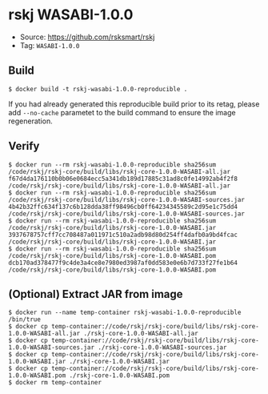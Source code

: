# rskj WASABI-1.0.0

* Source: https://github.com/rsksmart/rskj
* Tag: `WASABI-1.0.0`

## Build

```
$ docker build -t rskj-wasabi-1.0.0-reproducible .
```

If you had already generated this reproducible build prior to its retag, please add `--no-cache` parametet to the build command to ensure the image regeneration. 

## Verify

```
$ docker run --rm rskj-wasabi-1.0.0-reproducible sha256sum /code/rskj/rskj-core/build/libs/rskj-core-1.0.0-WASABI-all.jar
f67d4da176110b0b06e0684ecc5a341db189d17885c31ad8c0fe14992ab4f2f8 /code/rskj/rskj-core/build/libs/rskj-core-1.0.0-WASABI-all.jar
$ docker run --rm rskj-wasabi-1.0.0-reproducible sha256sum /code/rskj/rskj-core/build/libs/rskj-core-1.0.0-WASABI-sources.jar
4b42b32ffc634f137c6b128dda38ff98496cb0ff64234345589c2d95e1c75dd4 /code/rskj/rskj-core/build/libs/rskj-core-1.0.0-WASABI-sources.jar
$ docker run --rm rskj-wasabi-1.0.0-reproducible sha256sum /code/rskj/rskj-core/build/libs/rskj-core-1.0.0-WASABI.jar
3937678757cff7cc708487a011971c510a2adb98d80d254ff4dafb0a9bd4fcac /code/rskj/rskj-core/build/libs/rskj-core-1.0.0-WASABI.jar
$ docker run --rm rskj-wasabi-1.0.0-reproducible sha256sum /code/rskj/rskj-core/build/libs/rskj-core-1.0.0-WASABI.pom
dcb170ad378477f9c4de3a4ce8e7980ed3987af0dd583e0e6b7d733f27fe1b64  /code/rskj/rskj-core/build/libs/rskj-core-1.0.0-WASABI.pom
```

## (Optional) Extract JAR from image

```
$ docker run --name temp-container rskj-wasabi-1.0.0-reproducible /bin/true
$ docker cp temp-container://code/rskj/rskj-core/build/libs/rskj-core-1.0.0-WASABI-all.jar ./rskj-core-1.0.0-WASABI-all.jar
$ docker cp temp-container://code/rskj/rskj-core/build/libs/rskj-core-1.0.0-WASABI-sources.jar ./rskj-core-1.0.0-WASABI-sources.jar
$ docker cp temp-container://code/rskj/rskj-core/build/libs/rskj-core-1.0.0-WASABI.jar ./rskj-core-1.0.0-WASABI.jar
$ docker cp temp-container://code/rskj/rskj-core/build/libs/rskj-core-1.0.0-WASABI.pom ./rskj-core-1.0.0-WASABI.pom
$ docker rm temp-container
```
